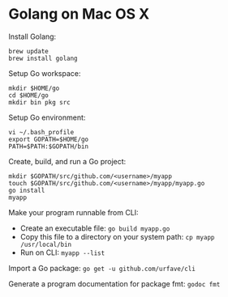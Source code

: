 # Golang on Mac OS X

Install Golang:
```
brew update
brew install golang
```

Setup Go workspace:
```
mkdir $HOME/go
cd $HOME/go
mkdir bin pkg src 
```

Setup Go environment:
```
vi ~/.bash_profile
export GOPATH=$HOME/go
PATH=$PATH:$GOPATH/bin
```

Create, build, and run a Go project:
```
mkdir $GOPATH/src/github.com/<username>/myapp
touch $GOPATH/src/github.com/<username>/myapp/myapp.go
go install
myapp
```

Make your program runnable from CLI:
* Create an executable file: `go build myapp.go`
* Copy this file to a directory on your system path: `cp myapp /usr/local/bin`
* Run on CLI: `myapp --list`

Import a Go package: `go get -u github.com/urfave/cli`

Generate a program documentation for package fmt: `godoc fmt`


